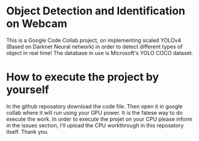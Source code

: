 # Object Detection and Identification on Webcam
This is a Google Code Collab project, on implementing scaled YOLOv4 (Based on Darknet Neural network) in order to detect different types of object in real time! The database in use is Microsoft's YOLO COCO dataset.




# How to execute the project by yourself
In the github reposatory download the code file. Then open it in google collab where it will run using your GPU power. It is the fatese way to do execute the work. In order to execute the projet on your CPU please inform in the issues section, I'll upload the CPU workthrough in this reposatory itself. Thank you.
